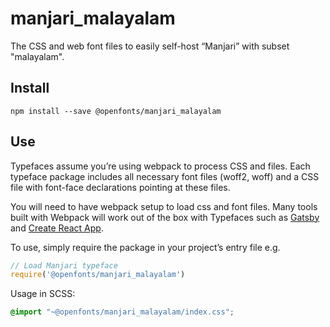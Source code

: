 
# manjari_malayalam

The CSS and web font files to easily self-host “Manjari” with subset "malayalam".

## Install

`npm install --save @openfonts/manjari_malayalam`

## Use

Typefaces assume you’re using webpack to process CSS and files. Each typeface
package includes all necessary font files (woff2, woff) and a CSS file with
font-face declarations pointing at these files.

You will need to have webpack setup to load css and font files. Many tools built
with Webpack will work out of the box with Typefaces such as [Gatsby](https://github.com/gatsbyjs/gatsby)
and [Create React App](https://github.com/facebookincubator/create-react-app).

To use, simply require the package in your project’s entry file e.g.

```javascript
// Load Manjari typeface
require('@openfonts/manjari_malayalam')
```

Usage in SCSS:
```scss
@import "~@openfonts/manjari_malayalam/index.css";
```
